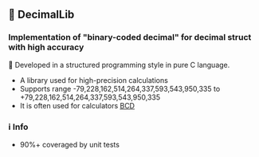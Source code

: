 ## 🧮 DecimalLib

### Implementation of "binary-coded decimal" for decimal struct with high accuracy
🚀 Developed in a structured programming style in pure C language.

* A library used for high-precision calculations
* Supports range -79,228,162,514,264,337,593,543,950,335 to +79,228,162,514,264,337,593,543,950,335
* It is often used for calculators [BCD](https://en.wikipedia.org/wiki/Binary-coded_decimal)


### ℹ️ Info
* 90%+ coveraged by unit tests


